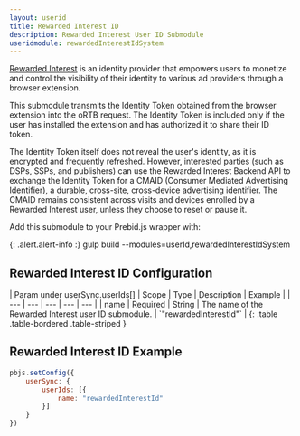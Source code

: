 ```yaml
---
layout: userid
title: Rewarded Interest ID
description: Rewarded Interest User ID Submodule
useridmodule: rewardedInterestIdSystem
---
```


[Rewarded Interest](https://www.rewardedinterest.com/) is an identity provider that empowers users to monetize and control the visibility of their identity to various ad providers through a browser extension.

This submodule transmits the Identity Token obtained from the browser extension into the oRTB request. The Identity Token is included only if the user has installed the extension and has authorized it to share their ID token.

The Identity Token itself does not reveal the user's identity, as it is encrypted and frequently refreshed. However, interested parties (such as DSPs, SSPs, and publishers) can use the Rewarded Interest Backend API to exchange the Identity Token for a CMAID (Consumer Mediated Advertising Identifier), a durable, cross-site, cross-device advertising identifier. The CMAID remains consistent across visits and devices enrolled by a Rewarded Interest user, unless they choose to reset or pause it.

Add this submodule to your Prebid.js wrapper with:

{: .alert.alert-info :}
gulp build --modules=userId,rewardedInterestIdSystem

## Rewarded Interest ID Configuration

<div class="table-responsive" markdown="1">
| Param under userSync.userIds[] | Scope | Type | Description | Example |
| --- | --- | --- | --- | --- |
| name | Required | String | The name of the Rewarded Interest user ID submodule. | `"rewardedInterestId"` |
{: .table .table-bordered .table-striped }
</div>

## Rewarded Interest ID Example

```javascript
pbjs.setConfig({
    userSync: {
        userIds: [{
            name: "rewardedInterestId"
        }]
    }
})
```
